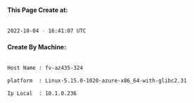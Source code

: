 
   
#### This Page Create at:

```bash

2022-10-04 - 16:41:07 UTC

```

#### Create By Machine:

```bash

Host Name : fv-az435-324

platform  : Linux-5.15.0-1020-azure-x86_64-with-glibc2.31

Ip Local  : 10.1.0.236

```

